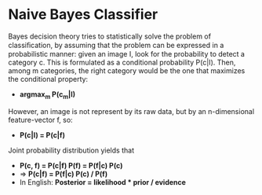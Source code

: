 # Naive Bayes Classifier

Bayes decision theory tries to statistically solve the problem of classiﬁcation, by assuming that the problem can be expressed in a probabilistic manner: given an image I, look for the probability to detect a category c. This is formulated as a conditional probability P(c|I). Then, among m categories, the right category would be the one that maximizes the conditional property:  
* **argmax<sub>m</sub> P(c<sub>m</sub>|I)**

However, an image is not represent by its raw data, but by an n-dimensional feature-vector f, so:
* **P(c|I) = P(c|f)**

Joint probability distribution yields that 
* **P(c, f) = P(c|f) P(f) = P(f|c) P(c)**
* => **P(c|f) = P(f|c) P(c) / P(f)**
* In English: **Posterior = likelihood * prior / evidence**
